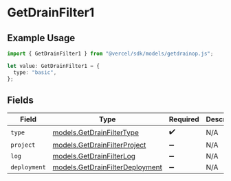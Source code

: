 # GetDrainFilter1

## Example Usage

```typescript
import { GetDrainFilter1 } from "@vercel/sdk/models/getdrainop.js";

let value: GetDrainFilter1 = {
  type: "basic",
};
```

## Fields

| Field                                                                    | Type                                                                     | Required                                                                 | Description                                                              |
| ------------------------------------------------------------------------ | ------------------------------------------------------------------------ | ------------------------------------------------------------------------ | ------------------------------------------------------------------------ |
| `type`                                                                   | [models.GetDrainFilterType](../models/getdrainfiltertype.md)             | :heavy_check_mark:                                                       | N/A                                                                      |
| `project`                                                                | [models.GetDrainFilterProject](../models/getdrainfilterproject.md)       | :heavy_minus_sign:                                                       | N/A                                                                      |
| `log`                                                                    | [models.GetDrainFilterLog](../models/getdrainfilterlog.md)               | :heavy_minus_sign:                                                       | N/A                                                                      |
| `deployment`                                                             | [models.GetDrainFilterDeployment](../models/getdrainfilterdeployment.md) | :heavy_minus_sign:                                                       | N/A                                                                      |